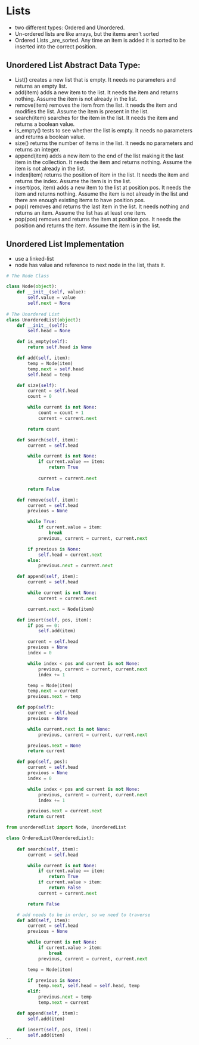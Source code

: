 # Lists

- two different types: Ordered and Unordered. 
- Un-ordered lists are like arrays, but the items aren't sorted
- Ordered Lists _are_sorted. Any time an item is added it is sorted to be inserted into the correct position. 

## Unordered List Abstract Data Type: 

- List() creates a new list that is empty. It needs no parameters and returns an empty list.
- add(item) adds a new item to the list. It needs the item and returns nothing. Assume the item is not already in the list.
- remove(item) removes the item from the list. It needs the item and modifies the list. Assume the item is present in the list.
- search(item) searches for the item in the list. It needs the item and returns a boolean value.
- is_empty() tests to see whether the list is empty. It needs no parameters and returns a boolean value.
- size() returns the number of items in the list. It needs no parameters and returns an integer.
- append(item) adds a new item to the end of the list making it the last item in the collection. It needs the item and returns nothing. Assume the item is not already in the list.
- index(item) returns the position of item in the list. It needs the item and returns the index. Assume the item is in the list.
- insert(pos, item) adds a new item to the list at position pos. It needs the item and returns nothing. Assume the item is not already in the list and there are enough existing items to have position pos.
- pop() removes and returns the last item in the list. It needs nothing and returns an item. Assume the list has at least one item.
- pop(pos) removes and returns the item at position pos. It needs the position and returns the item. Assume the item is in the list.


## Unordered List Implementation
- use a linked-list 
- node has value and reference to next node in the list, thats it. 

```python 
# The Node Class

class Node(object):
    def __init__(self, value):
        self.value = value
        self.next = None
                                
# The Unordered List
class UnorderedList(object):
    def __init__(self):
        self.head = None 

    def is_empty(self):
        return self.head is None

    def add(self, item):
        temp = Node(item)
        temp.next = self.head
        self.head = temp

    def size(self):
        current = self.head
        count = 0

        while current is not None:
            count = count + 1 
            current = current.next 

        return count

    def search(self, item):
        current = self.head

        while current is not None:
            if current.value == item:
                return True
            
            current = current.next

        return False

    def remove(self, item):
        current = self.head
        previous = None 

        while True:
            if current.value = item:
                break
            previous, current = current, current.next

        if previous is None:
            self.head = current.next 
        else:
            previous.next = current.next

    def append(self, item):
        current = self.head

        while current is not None:
            current = current.next

        current.next = Node(item)

    def insert(self, pos, item):
        if pos == 0:
            self.add(item)

        current = self.head
        previous = None
        index = 0

        while index < pos and current is not None: 
            previous, current = current, current.next
            index += 1 

        temp = Node(item)
        temp.next = current
        previous.next = temp 

    def pop(self): 
        current = self.head
        previous = None 

        while current.next is not None:
            previous, current = current, current.next

        previous.next = None 
        return current 

    def pop(self, pos):
        current = self.head
        previous = None 
        index = 0 

        while index < pos and current is not None: 
            previous, current = current, current.next 
            index += 1 

        previous.next = current.next 
        return current 

```


```python 
from unorderedlist import Node, UnorderedList

class OrderedList(UnorderedList):
    
    def search(self, item):
        current = self.head

        while current is not None:
            if current.value == item:
                return True
            if current.value > item:
                return False
            current = current.next

        return False 

    # add needs to be in order, so we need to traverse 
    def add(self, item):
        current = self.head
        previous = None 

        while current is not None:
            if current.value > item:
                break
            previous, current = current, current.next 

        temp = Node(item)

        if previous is None:
            temp.next, self.head = self.head, temp 
        elif:
            previous.next = temp 
            temp.next = current 

    def append(self, item):
        self.add(item)

    def insert(self, pos, item):
        self.add(item) 
``
